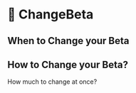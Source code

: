 # 🔷 ChangeBeta

## When to Change your Beta

## How to Change your Beta?

How much to change at once?
